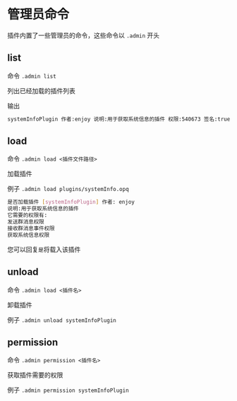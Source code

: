 # 管理员命令

插件内置了一些管理员的命令，这些命令以 `.admin` 开头

## list
命令 `.admin list` 

列出已经加载的插件列表

输出
```bash
systemInfoPlugin 作者:enjoy 说明:用于获取系统信息的插件 权限:540673 签名:true
```

## load
命令 `.admin load <插件文件路径>` 

加载插件

例子 `.admin load plugins/systemInfo.opq` 

```bash
是否加载插件 [systemInfoPlugin] 作者: enjoy
说明:用于获取系统信息的插件
它需要的权限有:
发送群消息权限
接收群消息事件权限
获取系统信息权限
```
您可以回复`是`将载入该插件

## unload
命令 `.admin load <插件名>`

卸载插件

例子 `.admin unload systemInfoPlugin` 

## permission

命令 `.admin permission <插件名>`

获取插件需要的权限

例子 `.admin permission systemInfoPlugin`